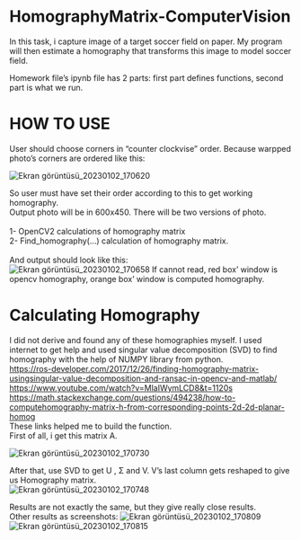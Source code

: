 # HomographyMatrix-ComputerVision
In this task, i capture image of a target soccer field on paper. My program will then estimate a homography that transforms this image to model soccer field.

Homework file’s ipynb file has 2 parts: first part defines functions, second part
is what we run.
# HOW TO USE
User should choose corners in “counter clockvise” order. Because warpped
photo’s corners are ordered like this:

![Ekran görüntüsü_20230102_170620](https://user-images.githubusercontent.com/61903795/210242062-18331ebf-c823-4d54-afa1-30accdc70dc1.png)

So user must have set their order according to this to get working homography.<br />
Output photo will be in 600x450. There will be two versions of photo.<br /><br />
1- OpenCV2 calculations of homography matrix<br />
2- Find_homography(…) calculation of homography matrix.<br /><br />
And output should look like this:<br />
![Ekran görüntüsü_20230102_170658](https://user-images.githubusercontent.com/61903795/210242104-ef7dbf19-1546-4273-8afa-b263e414e475.png)
If cannot read, red box’ window is opencv homography, orange box’ window is
computed homography.<br />

# Calculating Homography
I did not derive and found any of these homographies myself. I used internet to
get help and used singular value decomposition (SVD) to find homography with
the help of NUMPY library from python.<br />
https://ros-developer.com/2017/12/26/finding-homography-matrix-usingsingular-value-decomposition-and-ransac-in-opencv-and-matlab/<br />
https://www.youtube.com/watch?v=MlaIWymLCD8&t=1120s<br />
https://math.stackexchange.com/questions/494238/how-to-computehomography-matrix-h-from-corresponding-points-2d-2d-planar-homog<br />
These links helped me to build the function.<br />
First of all, i get this matrix A.<br />

![Ekran görüntüsü_20230102_170730](https://user-images.githubusercontent.com/61903795/210242168-9e70fccf-77e3-404f-9402-7a0b6bbfe304.png)

After that, use SVD to get U , Σ and V. V’s last column gets reshaped to give us
Homography matrix.<br />
![Ekran görüntüsü_20230102_170748](https://user-images.githubusercontent.com/61903795/210242205-4327e3e5-aa65-4730-a590-9a75511c8998.png)

Results are not exactly the same, but they give really close results.<br />
Other results as screenshots:
![Ekran görüntüsü_20230102_170809](https://user-images.githubusercontent.com/61903795/210242256-9752d9d3-5792-4093-adf8-cc4d5094357d.png)
![Ekran görüntüsü_20230102_170815](https://user-images.githubusercontent.com/61903795/210242264-ca538ec0-7eb2-4b1a-890d-22036ec75bdd.png)

